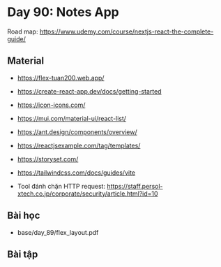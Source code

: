 # Day 90: Notes App

Road map: https://www.udemy.com/course/nextjs-react-the-complete-guide/

## Material

- https://flex-tuan200.web.app/
- https://create-react-app.dev/docs/getting-started
- https://icon-icons.com/
- https://mui.com/material-ui/react-list/
- https://ant.design/components/overview/
- https://reactjsexample.com/tag/templates/
- https://storyset.com/

- https://tailwindcss.com/docs/guides/vite
- Tool đánh chặn HTTP request: https://staff.persol-xtech.co.jp/corporate/security/article.html?id=10

## Bài học
- base/day_89/flex_layout.pdf

## Bài tập
